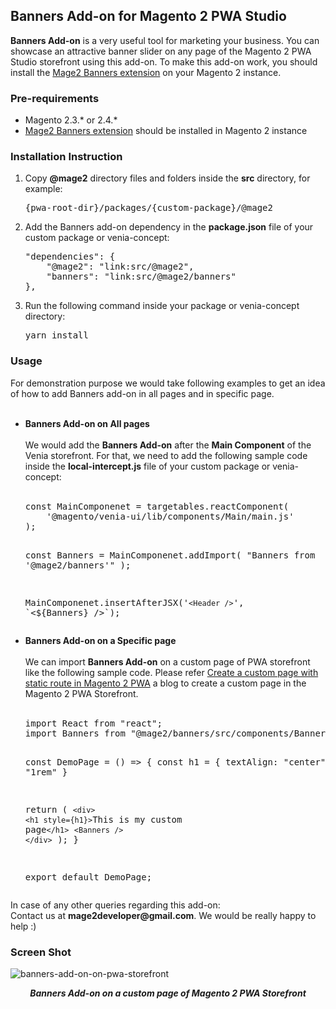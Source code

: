 <h2><b>Banners Add-on for Magento 2 PWA Studio</b></h2>

<p><b>Banners Add-on</b> is a very useful tool for marketing your business. You can showcase an attractive banner slider on any page of the Magento 2 PWA Studio storefront using this add-on. To make this add-on work, you should install the <a href="https://github.com/Mage2developer/magento2-banners-graphql" target="_blank">Mage2 Banners extension</a> on your Magento 2 instance.</p>

<h3><b>Pre-requirements</b></h3>
<ul>
<li>Magento 2.3.* or 2.4.*</li>
<li><a href="https://github.com/Mage2developer/magento2-banners-graphql" target="_blank">Mage2 Banners extension</a> should be installed in Magento 2 instance</li>
</ul>

<h3><b>Installation Instruction</b></h3>
<ol>
<li>Copy <b>@mage2</b> directory files and folders inside the <b>src</b> directory, for example:<br/> <pre>{pwa-root-dir}/packages/{custom-package}/@mage2</pre></li>
<li>Add the Banners add-on dependency in the <b>package.json</b> file of your custom package or venia-concept:</li>
<pre>
"dependencies": {    
    "@mage2": "link:src/@mage2",
    "banners": "link:src/@mage2/banners"
},
</pre>
<li>Run the following command inside your package or venia-concept directory:
<pre>yarn install</pre>
</li>
</ol>

<h3><b>Usage</b></h3>
For demonstration purpose we would take following examples to get an idea of how to add Banners add-on in all pages and in specific page.<br/><br/>
<ul>
<li><b>Banners Add-on on All pages</b><br/><br/>
We would add the <b>Banners Add-on</b> after the <b>Main Component</b> of the Venia storefront. For that, we need to add the following sample code inside the <b>local-intercept.js</b> file of your custom package or venia-concept:<br/><br/>
<pre>
const MainComponenet = targetables.reactComponent(
    '@magento/venia-ui/lib/components/Main/main.js'
);

const Banners = MainComponenet.addImport(
    "Banners from '@mage2/banners'"
);

MainComponenet.insertAfterJSX('`<Header />`', \`<${Banners} />\`);
</pre>
</li>
<li><b>Banners Add-on on a Specific page</b><br/><br/>
We can import <b>Banners Add-on</b> on a custom page of PWA storefront like the following sample code. Please refer <a href="https://www.mage2developer.com/create-a-custom-page-with-static-route-magento2-pwa/" target="_blank">Create a custom page with static route in Magento 2 PWA</a> a blog to create a custom page in the Magento 2 PWA Storefront.<br/><br/>
<pre>
import React from "react";
import Banners from "@mage2/banners/src/components/Banners";

const DemoPage = () => {
  const h1 = {
    textAlign: "center",
    margin: "1rem"
  }

  return (
    `<div>`
      `<h1 style={h1}>`This is my custom page`</h1>`
      `<Banners />`
    `</div>`
  );
}

export default DemoPage;
</pre>
</li>
</ul>

<p>In case of any other queries regarding this add-on:<br />
Contact us at <b>mage2developer@gmail.com</b>. We would be really happy to help :)</p>

<h3><b>Screen Shot</b></h3>

<img src="https://user-images.githubusercontent.com/26230770/140887056-adf07d6f-400c-4d5d-ad3e-681809417ec0.png" alt="banners-add-on-on-pwa-storefront" />
<p align="center"><b><i>Banners Add-on on a custom page of Magento 2 PWA Storefront</i></b></p>
